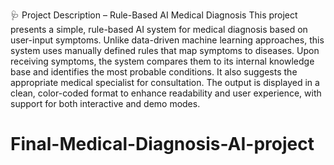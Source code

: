 🩺 Project Description – Rule-Based AI Medical Diagnosis
This project presents a simple, rule-based AI system for medical diagnosis based on user-input symptoms. Unlike data-driven machine learning approaches, this system uses manually defined rules that map symptoms to diseases. Upon receiving symptoms, the system compares them to its internal knowledge base and identifies the most probable conditions. It also suggests the appropriate medical specialist for consultation. The output is displayed in a clean, color-coded format to enhance readability and user experience, with support for both interactive and demo modes.

# Final-Medical-Diagnosis-AI-project

